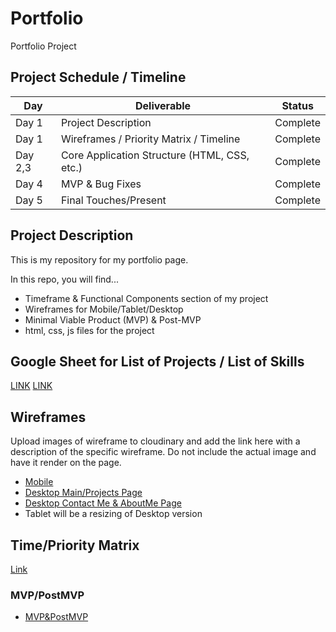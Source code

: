 # Portfolio
Portfolio Project

## Project Schedule / Timeline

|  Day | Deliverable | Status
|---|---| ---|
|Day 1| Project Description | Complete
|Day 1| Wireframes / Priority Matrix / Timeline | Complete
|Day 2,3| Core Application Structure (HTML, CSS, etc.) | Complete
|Day 4| MVP & Bug Fixes | Complete
|Day 5| Final Touches/Present | Complete


## Project Description

This is my repository for my portfolio page.

In this repo, you will find...
- Timeframe & Functional Components section of my project 
- Wireframes for Mobile/Tablet/Desktop
- Minimal Viable Product (MVP) & Post-MVP
- html, css, js files for the project

## Google Sheet for List of Projects / List of Skills

[LINK](https://docs.google.com/spreadsheets/d/1DVsYouq2bljhJaC5GVWesAj1GZoAT1sTI-1inopSn3o/edit?usp=sharing) 
[LINK](https://docs.google.com/spreadsheets/d/1gzo6lYq1kfwadx19Tg-ikVdwuBkr9EIehZemdgUngO4/edit?usp=sharing)

## Wireframes

Upload images of wireframe to cloudinary and add the link here with a description of the specific wireframe. Do not include the actual image and have it render on the page.  

- [Mobile](https://i.imgur.com/cdef8JY.jpg)
- [Desktop Main/Projects Page](https://i.imgur.com/ELkIWbi.jpg)
- [Desktop Contact Me & AboutMe Page](https://i.imgur.com/dC5EJsj.jpg)
- Tablet will be a resizing of Desktop version

## Time/Priority Matrix 

[Link](https://i.imgur.com/j4R7ui1.png)

### MVP/PostMVP 

- [MVP&PostMVP](https://docs.google.com/spreadsheets/d/1idkC--5e52-cfHt48fEzBxfiWZGT9OK25DsRQnVbUV4/edit?usp=sharing)




